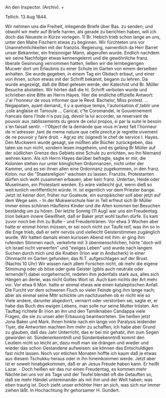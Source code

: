 An den Inspector. (Archiv). +

 Tellich. 13 Aug 1844.

Wir nehmen uns die Freiheit, inliegende Briefe über Bas. zu senden; und obwohl wir mehr auf Briefe harren, als gerade zu berichten haben, will ich doch das Neueste in Kürze vorlegen. 1) Br. Hebich trieb schon lange an uns, unter den Mahe Fischern etwas zu beginnen. Wir fürchteten uns vor Unannehmlichkeiten mit der französ. Regierung, namentlich da Herr Barret unser Bekannter, ein freisinniger Mann, abgerufen wurde. Endlich nachdem wir seine Nachfolger etwas kennengelernt und die gewöhnliche franz. liberale Gesinnung vernommen hatten, ließen wir die lernbegierigen Mucwer dort um Erlaubnis zu einer Schule im Garten von einem derselben anhalten. Sie wurde gegeben, in einem Tag ein Obdach erbaut, und einer von ihnen, schon etwas mit der Schrift bekannt, begann zu lehren. Da wurde angezeigt, daß die Bibel gelesen werde, der Katechist und Br. Müller Besuche abstatten. Wir hörten daß die hl. Schrift verboten wurde und schrieben eine Bitte an Herrn Hayes. Hier die endliche offizielle Antwort: J'ai l'honneur de vous informer que le Revd. Bachelor, Miss protest. … Negapatam, ayant demand‚, il y a quelque temps, l'autorisation d'‚tablir une ‚cole anglaise et Tamoule … Carical, c“te Coromandel, le Gouvernement francais dans l'Inde n'a pas jug‚ devoir la lui accorder, se reservant de pouvoir aux ‚tablissements du genre de celui propos‚ si par la suite le besoin s'en faisait sentir. - l'Object de la demande que vous m'avez fait l'honneur de m'adresser ‚tant de meme nature que celle precit‚e je regrette vivement de ne pouvoir y faire droit. - Agr‚ez etc (signed) le chef de service I. Hayes. Den Muckwern wurde gesagt, sie müßten alle Bücher zurückgeben, das taten sie nun nicht, sondern lesen insgeheim, und es gelang Br Müller auf der südlichen Grenze des Gebiets eine Schule zu errichten, wo ihn Niemand wehren kann. Als ich Herrn Hayes darüber befragte, sagte er mir, die Kolonien stehen nur unter königlichen Ordonnanzen, nicht unter der Kammer, und es sei ihnen allen eine Ordonnanz zugekommen, in den franz. Kolon. nur die "Staatsreligion" wachsen zu lassen. Französ. Protestanten dürfen sich wohl zusammen erbauen, aber kein franz. Untertan, Heide oder Muselmann, ein Protestant werden. Es wäre vielleicht gut, wenn dieß so weit tunlich veröffentlicht würde. H. ist eigentlich vor dem Priester bange. Jetzt ist keiner dort, früher nur Goaleute, ein europäischer soll aber jetzt auf dem Wege sein. - In der Mukwerschule hier in Tell erfreut sich Br Müller immer eines schönen Häufleins Kinder und die Alten kommen bei Besuchen beständig um zu hören. Der letzte Sonntg (11 Aug) war uns ein Freudentag. Irion bekam innere Gewißheit, daß er Baker jetzt wohl taufen dürfe. Es kam zuvor noch bei ihm zu Buße - und Freudentränen. Vor etwa 3 Wochen aber hatte er einmal hören müssen, er sei noch nicht zur Taufe reif, was ihn so in die Enge trieb, daß er sehr nervös und vielleicht Geisterstimmen zugänglich wurde. Wir hatten damals einen kuriosen Abend mit ihm: er ging ihm rufenden Stimmen nach, verkehrte mit 3 übermenschlichen, hörte "doch will ich Israel nicht verwerfen" und "ewiges Leben" und wurde nach langem Suchen durch mich und die Knaben (Irion war in Andscherk) in einer Ohnmacht im Garten gefunden; das N.T. aufgeschlagen auf der Brust. (Nachts 10 Uhr) Wir wissen nach allem Forschen nicht, ob mehr die eigene Stimmung oder ob böse oder gute Geister (gibts auch neutrale oder lernende?) dabei vorgeherrscht, redeten ihm jedenfalls stark aus, alles sich Hängen an derlei, was nicht Gottes Wort ist. Auch kam nichts der Art mehr vor. Vor etwa 6 Mon. hatte er einmal etwas wie einen kataleptischen Anfall. Die Furcht vor dem schweren Fluch so vieler Feinde ging ihm lange nach; aber als einmal seine Mttr schickte um nachzusehen ob er nicht wie so Viele andere, darunter abgedorrt, vernarrt oder verstorben sei, sagte er, er habe das Buch des ewigen Lebens, man solle nur seine Mutter trösten. Am Tauftag richtete Br Irion an ihn und den Tamilknaben Candappa viele Fragen, die sie zu unser aller Erbauung beantworteten. Sie heißen jetzt Jona Baker und Mark. Ihnen hinkte nach ein lange von Paralysis leidender Tiyer, die Antworten machten ihm mehr zu schaffen; ich habe aber Grund zu glauben, daß das Jahr Unterricht, das er bei mir gehabt, ihm zum Segen geworden ist. Sündenerkenntniß und Sündenbekenntniß kommt den Leutlein nicht so leicht an, dazu muß man sie drängen und wieder und wieder das schon Gestandene aufweisen: sie können das Entschuldigen fast nicht lassen. Noch vor etlichen Monaten hoffte ich kaum daß je etwas aus diesem Tschukku heraus oder in ihn hineinkommen werde. Jetzt aber ist er soweit hinabgekommen, daß er an Jesus Freude haben kann. Er heißt Lazar. - Doch heißen wir das nur einen Freudentag, es kommen mehr Nächte bei uns vor als Tage und der Teufel blendet oft die Getauften so, daß sie mehr Händel untereinander als mit ihm und der Welt haben; was eben traurig ist. Doch zieht unser erhöhter Herr an sich, was sich nur immer ziehen läßt.
 In Hochachtung
 Ihr gehorsamer
 H. Gundert.

